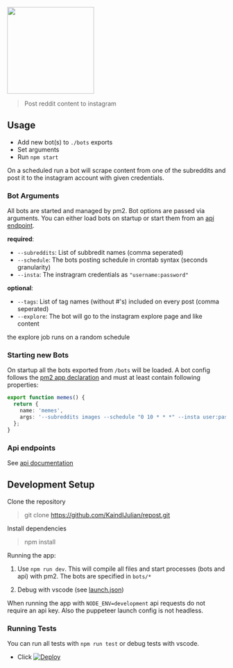 <p>
<img src="/media/logo.svg" width="200px">
</p>

> Post reddit content to instagram

## Usage

- Add new bot(s) to `./bots` exports
- Set arguments
- Run `npm start`

On a scheduled run a bot will scrape content from one of the subreddits and post it to the instagram account with given credentials.

### Bot Arguments

All bots are started and managed by pm2. Bot options are passed via arguments. You can either load bots on startup or start them from an [api endpoint](https://ig-repost-bot.herokuapp.com/documentation/static/index.html#/bot/post_api_bot).

**required**:

- `--subreddits`: List of subbredit names (comma seperated)
- `--schedule`: The bots posting schedule in crontab syntax (seconds granularity)
- `--insta`: The instragram credentials as `"username:password"`

**optional**:

- `--tags`: List of tag names (without #'s) included on every post (comma seperated)
- `--explore`: The bot will go to the instagram explore page and like content

the explore job runs on a random schedule

### Starting new Bots

On startup all the bots exported from `/bots` will be loaded. A bot config follows the [pm2 app declaration](https://pm2.keymetrics.io/docs/usage/application-declaration/#javascript-format) and must at least contain following properties:

```ts
export function memes() {
  return {
    name: 'memes',
    args: '--subreddits images --schedule "0 10 * * *" --insta user:pass',
  };
}
```

### Api endpoints

See [api documentation](https://ig-repost-bot.herokuapp.com/documentation)

## Development Setup

Clone the repository

> git clone https://github.com/KaindlJulian/repost.git

Install dependencies

> npm install

Running the app:

1. Use `npm run dev`. This will compile all files and start processes (bots and api) with pm2. The bots are specified in `bots/*`

2. Debug with vscode (see [launch.json](.vscode/launch.json))

When running the app with `NODE_ENV=development` api requests do not require an api key. Also the puppeteer launch config is not headless.

### Running Tests

You can run all tests with `npm run test` or debug tests with vscode.

- Click  [![Deploy](https://www.herokucdn.com/deploy/button.svg)](https://heroku.com/deploy?template=https://github.com/pmbeman/repost)
